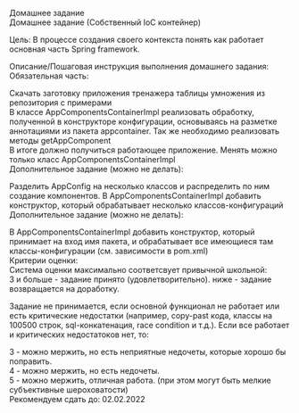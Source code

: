 Домашнее задание  
Домашнее задание (Собственный IoC контейнер)

Цель:
В процессе создания своего контекста понять как работает основная часть Spring framework.

Описание/Пошаговая инструкция выполнения домашнего задания:
Обязательная часть:

Скачать заготовку приложения тренажера таблицы умножения из репозитория с примерами  
В классе AppComponentsContainerImpl реализовать обработку, полученной в конструкторе конфигурации, основываясь на разметке аннотациями из пакета appcontainer. Так же необходимо реализовать методы getAppComponent  
В итоге должно получиться работающее приложение. Менять можно только класс AppComponentsContainerImpl  
Дополнительное задание (можно не делать):

Разделить AppConfig на несколько классов и распределить по ним создание компонентов. В AppComponentsContainerImpl добавить конструктор, который обрабатывает несколько классов-конфигураций  
Дополнительное задание (можно не делать):

В AppComponentsContainerImpl добавить конструктор, который принимает на вход имя пакета, и обрабатывает все имеющиеся там классы-конфигурации (см. зависимости в pom.xml)  
Критерии оценки:  
Система оценки максимально соответсвует привычной школьной:  
3 и больше - задание принято (удовлетворительно).
ниже - задание возвращается на доработку.

Задание не принимается, если основной функционал не работает или есть критические недостатки (например, copy-past кода, классы на 100500 строк, sql-конкатенация,  race condition и т.д.).
Если все работает и критических недостатоков нет, то:

3 - можно мержить, но есть неприятные недочеты, которые хорошо бы поправить.  
4 - можно мержить, но есть недочеты.  
5 - можно мержить, отличная работа. (при этом могут быть мелкие субъективные шероховатости)  
Рекомендуем сдать до: 02.02.2022